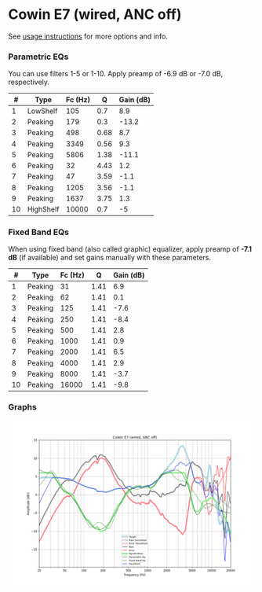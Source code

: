 # Cowin E7 (wired, ANC off)
See [usage instructions](https://github.com/jaakkopasanen/AutoEq#usage) for more options and info.

### Parametric EQs
You can use filters 1-5 or 1-10. Apply preamp of -6.9 dB or -7.0 dB, respectively.

|   # | Type      |   Fc (Hz) |    Q |   Gain (dB) |
|-----|-----------|-----------|------|-------------|
|   1 | LowShelf  |       105 | 0.7  |         8.9 |
|   2 | Peaking   |       179 | 0.3  |       -13.2 |
|   3 | Peaking   |       498 | 0.68 |         8.7 |
|   4 | Peaking   |      3349 | 0.56 |         9.3 |
|   5 | Peaking   |      5806 | 1.38 |       -11.1 |
|   6 | Peaking   |        32 | 4.43 |         1.2 |
|   7 | Peaking   |        47 | 3.59 |        -1.1 |
|   8 | Peaking   |      1205 | 3.56 |        -1.1 |
|   9 | Peaking   |      1637 | 3.75 |         1.3 |
|  10 | HighShelf |     10000 | 0.7  |        -5   |

### Fixed Band EQs
When using fixed band (also called graphic) equalizer, apply preamp of **-7.1 dB** (if available) and set gains manually with these parameters.

|   # | Type    |   Fc (Hz) |    Q |   Gain (dB) |
|-----|---------|-----------|------|-------------|
|   1 | Peaking |        31 | 1.41 |         6.9 |
|   2 | Peaking |        62 | 1.41 |         0.1 |
|   3 | Peaking |       125 | 1.41 |        -7.6 |
|   4 | Peaking |       250 | 1.41 |        -8.4 |
|   5 | Peaking |       500 | 1.41 |         2.8 |
|   6 | Peaking |      1000 | 1.41 |         0.9 |
|   7 | Peaking |      2000 | 1.41 |         6.5 |
|   8 | Peaking |      4000 | 1.41 |         2.9 |
|   9 | Peaking |      8000 | 1.41 |        -3.7 |
|  10 | Peaking |     16000 | 1.41 |        -9.8 |

### Graphs
![](./Cowin%20E7%20(wired,%20ANC%20off).png)
